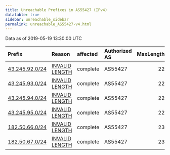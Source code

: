 ```yaml
---
title: Unreachable Prefixes in AS55427 (IPv4)
datatable: true
sidebar: unreachable_sidebar
permalink: unreachable_AS55427-v4.html
---
```


Data as of 2019-05-19 13:30:00 UTC


<div class="datatable-begin"></div>

| Prefix                                                 | Reason                                                                                                   | affected   | Authorized AS   |   MaxLength | Anchor                                       |   unreachable /24s |
|:-------------------------------------------------------|:---------------------------------------------------------------------------------------------------------|:-----------|:----------------|------------:|:---------------------------------------------|-------------------:|
| [43.245.92.0/24](https://stat.ripe.net/43.245.92.0/24) | [INVALID LENGTH](https://rpki-validator.ripe.net/announcement-preview?asn=AS55427&prefix=43.245.92.0/24) | complete   | AS55427         |          22 | [APNIC](unreachable_APNIC_RPKI_Root-v4.html) |                  1 |
| [43.245.93.0/24](https://stat.ripe.net/43.245.93.0/24) | [INVALID LENGTH](https://rpki-validator.ripe.net/announcement-preview?asn=AS55427&prefix=43.245.93.0/24) | complete   | AS55427         |          22 | [APNIC](unreachable_APNIC_RPKI_Root-v4.html) |                  1 |
| [43.245.94.0/24](https://stat.ripe.net/43.245.94.0/24) | [INVALID LENGTH](https://rpki-validator.ripe.net/announcement-preview?asn=AS55427&prefix=43.245.94.0/24) | complete   | AS55427         |          22 | [APNIC](unreachable_APNIC_RPKI_Root-v4.html) |                  1 |
| [43.245.95.0/24](https://stat.ripe.net/43.245.95.0/24) | [INVALID LENGTH](https://rpki-validator.ripe.net/announcement-preview?asn=AS55427&prefix=43.245.95.0/24) | complete   | AS55427         |          22 | [APNIC](unreachable_APNIC_RPKI_Root-v4.html) |                  1 |
| [182.50.66.0/24](https://stat.ripe.net/182.50.66.0/24) | [INVALID LENGTH](https://rpki-validator.ripe.net/announcement-preview?asn=AS55427&prefix=182.50.66.0/24) | complete   | AS55427         |          23 | [APNIC](unreachable_APNIC_RPKI_Root-v4.html) |                  1 |
| [182.50.67.0/24](https://stat.ripe.net/182.50.67.0/24) | [INVALID LENGTH](https://rpki-validator.ripe.net/announcement-preview?asn=AS55427&prefix=182.50.67.0/24) | complete   | AS55427         |          23 | [APNIC](unreachable_APNIC_RPKI_Root-v4.html) |                  1 |

<div class="datatable-end"></div>